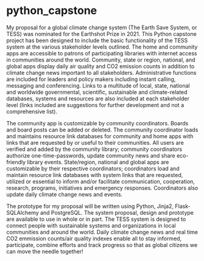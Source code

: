 # python_capstone
My proposal for a global climate change system (The Earth Save System, or TESS) was nominated for the Earthshot Prize in 2021. This Python capstone project has been designed to include the basic functionality of the TESS system at the various stakeholder levels outlined. The home and community apps are accessible to patrons of participating libraries with internet access in communities around the world. Community, state or region, national, and global apps display daily air quality and CO2 emission counts in addition to climate change news important to all stakeholders. Administrative functions are included for leaders and policy makers including instant calling,  messaging and conferencing. Links to a multitude of local, state, national and worldwide governmental, scientific, sustainable and climate-related databases, systems and resources are also included at each stakeholder level (links included are suggestions for further development and not a comprehensive list).

The community app is customizable by community coordinators. Boards and board posts can be added or deleted. The community coordinator loads and maintains resource link databases for community and home apps with links that are requested by or useful to their communities. All users are verified and added by the community library; community coordinators authorize one-time-passwords, update community news and share eco-friendly library events. State/region, national and global apps are customizable by their respective coordinators; coordinators load and maintain resource link databases with system links that are requested, utilized or essential to inform and/or facilitate communication, cooperation, research, programs, initiatives and emergency responses. Coordinators also update daily climate change news and events.

The prototype for my proposal will be written using Python, Jinja2, Flask-SQLAlchemy and PostgreSQL. The system proposal, design and prototype are available to use in whole or in part. The TESS system is designed to connect people with sustainable systems and organizations in local communities and around the world. Daily climate change news and real time CO2 emmission counts/air quality indexes enable all to stay informed, participate, combine efforts and track progress so that as global citizens we can move the needle together!
